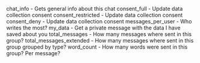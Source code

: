 chat_info - Gets general info about this chat
consent_full - Update data collection consent
consent_restricted - Update data collection consent
consent_deny - Update data collection consent
messages_per_user - Who writes the most?
my_data - Get a private message with the data I have saved about you
total_messages - How many messages where sent in this group?
total_messages_extended - How many messages where sent in this group grouped by type?
word_count - How many words were sent in this group? Per message?